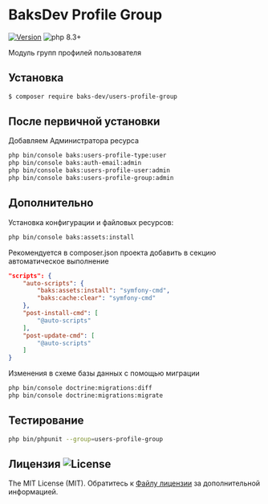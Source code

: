 # BaksDev Profile Group

[![Version](https://img.shields.io/badge/version-7.1.23-blue)](https://github.com/baks-dev/users-profile-group/releases)
![php 8.3+](https://img.shields.io/badge/php-min%208.3-red.svg)

Модуль групп профилей пользователя

## Установка

``` bash
$ composer require baks-dev/users-profile-group
```

## После первичной установки

Добавляем Администратора ресурса

``` bash
php bin/console baks:users-profile-type:user
php bin/console baks:auth-email:admin
php bin/console baks:users-profile-user:admin
php bin/console baks:users-profile-group:admin
```

## Дополнительно

Установка конфигурации и файловых ресурсов:

``` bash
php bin/console baks:assets:install
```

Рекомендуется в composer.json проекта добавить в секцию автоматическое выполнение

``` json
"scripts": {
    "auto-scripts": {
        "baks:assets:install": "symfony-cmd",
        "baks:cache:clear": "symfony-cmd"
    },
    "post-install-cmd": [
        "@auto-scripts"
    ],
    "post-update-cmd": [
        "@auto-scripts"
    ]
}
```

Изменения в схеме базы данных с помощью миграции

``` bash
php bin/console doctrine:migrations:diff
php bin/console doctrine:migrations:migrate
```

## Тестирование

``` bash
php bin/phpunit --group=users-profile-group
```

## Лицензия ![License](https://img.shields.io/badge/MIT-green)

The MIT License (MIT). Обратитесь к [Файлу лицензии](LICENSE.md) за дополнительной информацией.
